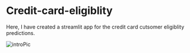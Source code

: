 # Credit-card-eligiblity

Here, I have created a streamlit app for the credit card cutsomer eligiblity predictions.

![introPic](https://user-images.githubusercontent.com/46313772/136692801-c54d6d64-7c06-48f3-9148-b443fd413b0f.PNG)
